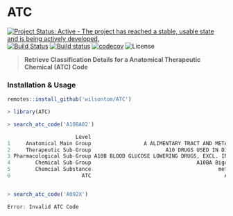 # ATC

[![Project Status: Active - The project has reached a stable, usable state and is being actively developed.](http://www.repostatus.org/badges/latest/active.svg)](http://www.repostatus.org/#active) [![Build Status](https://travis-ci.org/wilsontom/ATC.svg?branch=master)](https://travis-ci.org/wilsontom/ATC) [![Build status](https://ci.appveyor.com/api/projects/status/6eu4ysytsf0oqepn/branch/master?svg=true)](https://ci.appveyor.com/project/wilsontom/atc/branch/master) [![codecov](https://codecov.io/gh/wilsontom/ATC/branch/master/graph/badge.svg)](https://codecov.io/gh/wilsontom/ATC) ![License](https://img.shields.io/badge/license-GNU%20GPL%20v3.0-blue.svg "GNU GPL v3.0")


> __Retrieve Classification Details for a Anatomical Therapeutic Chemical (ATC) Code__

### Installation & Usage

```R
remotes::install_github('wilsontom/ATC')
```

```R
> library(ATC)

> search_atc_code('A10BA02')

                      Level                                             Value
1     Anatomical Main Group                 A ALIMENTARY TRACT AND METABOLISM
2     Therapeutic Sub-Group                        A10 DRUGS USED IN DIABETES
3 Pharmacological Sub-Group A10B BLOOD GLUCOSE LOWERING DRUGS, EXCL. INSULINS
4        Chemical Sub-Group                                  A10BA Biguanides
5        Chemcial Substance                                         metformin
6                       ATC                                           A10BA02


> search_atc_code('A092X')

Error: Invalid ATC Code
```
